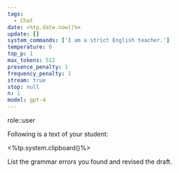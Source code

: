 ```yaml
---
tags:
  - Chat
date: <%tp.date.now()%>
update: []
system_commands: ['I am a strict English teacher.']
temperature: 0
top_p: 1
max_tokens: 512
presence_penalty: 1
frequency_penalty: 1
stream: true
stop: null
n: 1
model: gpt-4
---
```


role::user

Following is a text of your student:

<%tp.system.clipboard()%>

List the grammar errors you found and revised the draft.